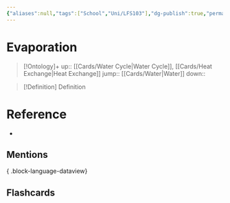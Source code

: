 ```yaml
---
{"aliases":null,"tags":["School","Uni/LFS103"],"dg-publish":true,"permalink":"/cards/evaporation/","dgPassFrontmatter":true}
---
```


# Evaporation

> [!Ontology]+
> up:: [[Cards/Water Cycle\|Water Cycle]], [[Cards/Heat Exchange\|Heat Exchange]]
> jump:: [[Cards/Water\|Water]]
> down:: 

> [!Definition] Definition
> 

# Reference
- 

## Mentions

{ .block-language-dataview}

## Flashcards
